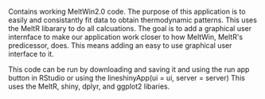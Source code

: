 Contains working MeltWin2.0 code.
The purpose of this application is to easily and consistantly fit data to obtain thermodynamic patterns. This uses the MeltR libarary to do all calcuations. The goal is to add a graphical user internface to make our application work closer to how MeltWin, MeltR's predicessor, does. This means adding an easy to use graphical user interface to it.

This code can be run by downloading and saving it and using the run app button in RStudio or 
using the lineshinyApp(ui = ui, server = server)
This uses the MeltR, shiny, dplyr, and ggplot2 libaries. 
